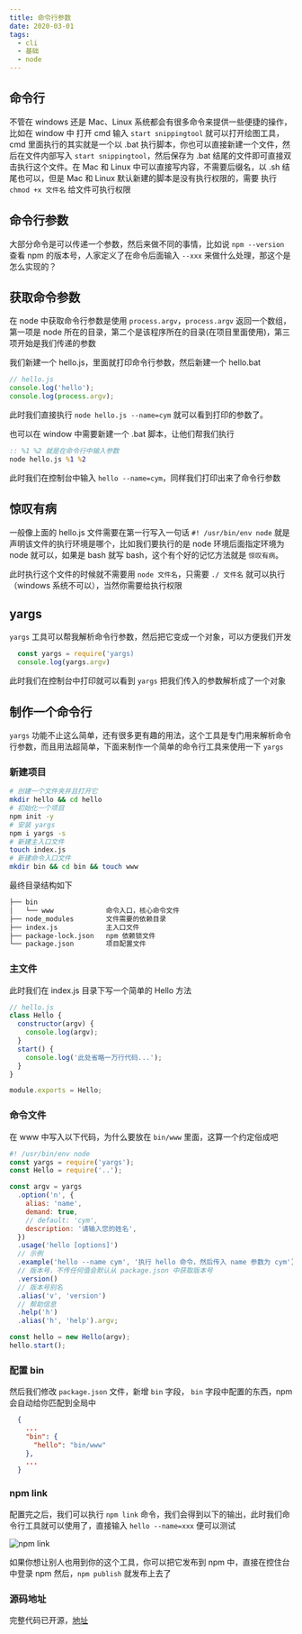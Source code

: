 ```yaml
---
title: 命令行参数
date: 2020-03-01
tags:
  - cli
  - 基础
  - node
---
```


## 命令行

不管在 windows 还是 Mac、Linux 系统都会有很多命令来提供一些便捷的操作，比如在 window 中 打开 cmd 输入 `start snippingtool` 就可以打开绘图工具，cmd 里面执行的其实就是一个以 .bat 执行脚本，你也可以直接新建一个文件，然后在文件内部写入 `start snippingtool`，然后保存为 .bat 结尾的文件即可直接双击执行这个文件。在 Mac 和 Linux 中可以直接写内容，不需要后缀名，以 .sh 结尾也可以，但是 Mac 和 Linux 默认新建的脚本是没有执行权限的，需要 执行 `chmod +x 文件名` 给文件可执行权限

## 命令行参数

大部分命令是可以传递一个参数，然后来做不同的事情，比如说 `npm --version` 查看 npm 的版本号，人家定义了在命令后面输入 `--xxx` 来做什么处理，那这个是怎么实现的？

## 获取命令参数

在 node 中获取命令行参数是使用 `process.argv`，`process.argv` 返回一个数组，第一项是 node 所在的目录，第二个是该程序所在的目录(在项目里面使用)，第三项开始是我们传递的参数

我们新建一个 hello.js，里面就打印命令行参数，然后新建一个 hello.bat

```js
// hello.js
console.log('hello');
console.log(process.argv);
```

此时我们直接执行 `node hello.js --name=cym` 就可以看到打印的参数了。

也可以在 window 中需要新建一个 .bat 脚本，让他们帮我们执行

```bat
:: %1 %2 就是在命令行中输入参数
node hello.js %1 %2
```

此时我们在控制台中输入 `hello --name=cym`，同样我们打印出来了命令行参数

## 惊叹有病

一般像上面的 hello.js 文件需要在第一行写入一句话 `#! /usr/bin/env node` 就是声明该文件的执行环境是哪个，比如我们要执行的是 node 环境后面指定环境为 node 就可以，如果是 bash 就写 bash，这个有个好的记忆方法就是 `惊叹有病`。

此时执行这个文件的时候就不需要用 `node 文件名`，只需要 `./ 文件名` 就可以执行（windows 系统不可以），当然你需要给执行权限

## yargs

`yargs` 工具可以帮我解析命令行参数，然后把它变成一个对象，可以方便我们开发

```js
  const yargs = require('yargs)
  console.log(yargs.argv)
```

此时我们在控制台中打印就可以看到 `yargs` 把我们传入的参数解析成了一个对象

## 制作一个命令行

`yargs` 功能不止这么简单，还有很多更有趣的用法，这个工具是专门用来解析命令行参数，而且用法超简单，下面来制作一个简单的命令行工具来使用一下 `yargs`

### 新建项目

```sh
# 创建一个文件夹并且打开它
mkdir hello && cd hello
# 初始化一个项目
npm init -y
# 安装 yargs
npm i yargs -s
# 新建主入口文件
touch index.js
# 新建命令入口文件
mkdir bin && cd bin && touch www
```

最终目录结构如下

```sh
├── bin
│   └── www             命令入口，核心命令文件
├── node_modules        文件需要的依赖目录
├── index.js            主入口文件
├── package-lock.json   npm 依赖锁文件
└── package.json        项目配置文件
```

### 主文件

此时我们在 index.js 目录下写一个简单的 Hello 方法

```js
// hello.js
class Hello {
  constructor(argv) {
    console.log(argv);
  }
  start() {
    console.log('此处省略一万行代码...');
  }
}

module.exports = Hello;
```

### 命令文件

在 www 中写入以下代码，为什么要放在 `bin/www` 里面，这算一个约定俗成吧

```js
#! /usr/bin/env node
const yargs = require('yargs');
const Hello = require('..');

const argv = yargs
  .option('n', {
    alias: 'name',
    demand: true,
    // default: 'cym',
    description: '请输入您的姓名',
  })
  .usage('hello [options]')
  // 示例
  .example('hello --name cym', '执行 hello 命令，然后传入 name 参数为 cym')
  // 版本号，不传任何值会默认从 package.json 中获取版本号
  .version()
  // 版本号别名
  .alias('v', 'version')
  // 帮助信息
  .help('h')
  .alias('h', 'help').argv;

const hello = new Hello(argv);
hello.start();
```

### 配置 bin

然后我们修改 `package.json` 文件，新增 `bin` 字段， `bin` 字段中配置的东西，npm 会自动给你匹配到全局中

```json
  {
    ...
    "bin": {
      "hello": "bin/www"
    },
    ...
  }
```

### npm link

配置完之后，我们可以执行 `npm link` 命令，我们会得到以下的输出，此时我们命令行工具就可以使用了，直接输入 `hello --name=xxx` 便可以测试

<p class="p-images">
  <img :src="$withBase('/imgs/basis-command-yargs-hello.png')" height="" title="npm link" />
</p>

如果你想让别人也用到你的这个工具，你可以把它发布到 npm 中，直接在控住台中登录 npm 然后，`npm publish` 就发布上去了

### 源码地址

完整代码已开源，[地址](https://github.com/fecym/hello-command.git)
